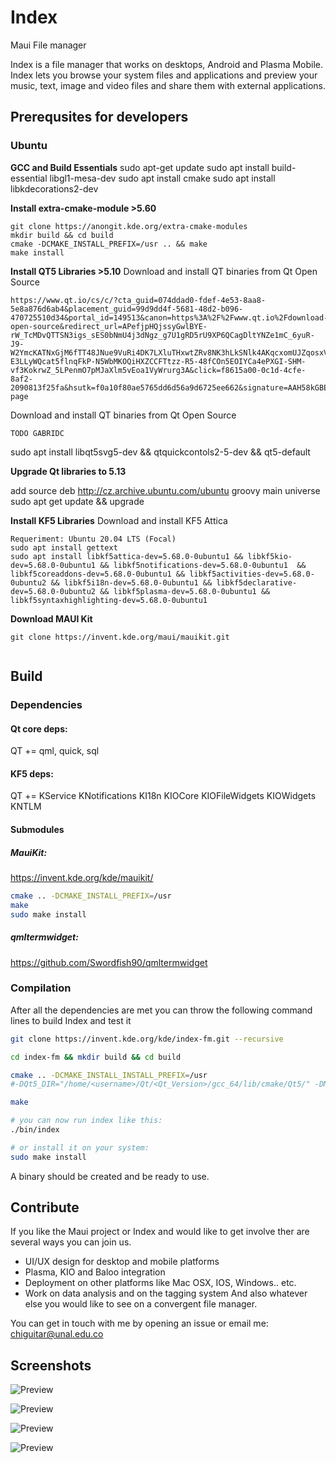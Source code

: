 # Index
Maui File manager

Index is a file manager that works on desktops, Android and Plasma Mobile.
Index lets you browse your system files and applications and preview your music, text, image and video files and share them with external applications.

## Prerequsites for developers
### Ubuntu

**GCC and Build Essentials**
sudo apt-get update
sudo apt install build-essential libgl1-mesa-dev
sudo apt install cmake
sudo apt install libkdecorations2-dev


**Install extra-cmake-module >5.60**
```
git clone https://anongit.kde.org/extra-cmake-modules
mkdir build && cd build
cmake -DCMAKE_INSTALL_PREFIX=/usr .. && make
make install
```
**Install QT5 Libraries >5.10**
Download and install QT binaries from Qt Open Source
```
https://www.qt.io/cs/c/?cta_guid=074ddad0-fdef-4e53-8aa8-5e8a876d6ab4&placement_guid=99d9dd4f-5681-48d2-b096-470725510d34&portal_id=149513&canon=https%3A%2F%2Fwww.qt.io%2Fdownload-open-source&redirect_url=APefjpHQjssyGwlBYE-rW_TcMDvQTTSN3igs_sES0bNmU4j3dNgz_g7U1gRD5rU9XP6QCagDltYNZe1mC_6yuR-J9-W2YmcKATNxGjM6fTT48JNue9VuRi4DK7LXluTHxwtZRv8NK3hLkSNlk4AKqcxomUJZqosxV3GK0cryzQm5xtWguoQg5Sg-E3LLyWQcat5flnqFkP-N5WbMKOQiHXZCCFTtzz-R5-48fCOn5EOIYCa4ePXGI-SHM-vf3KokrwZ_5LPenmO7pMJaXlm5vEoa1VyWrurg3A&click=f8615a00-0c1d-4cfe-8af2-2090813f25fa&hsutk=f0a10f80ae5765dd6d56a9d6725ee662&signature=AAH58kGBEuTlcag57Ka07aFLDeEt5qyytQ&pageId=12602948080&__hstc=152220518.f0a10f80ae5765dd6d56a9d6725ee662.1595615134675.1595615134675.1595615134675.1&__hssc=152220518.12.1595615134675&__hsfp=256125709&contentType=standard-page
```

Download and install QT binaries from Qt Open Source
```
TODO GABRIDC
```
sudo apt install libqt5svg5-dev && qtquickcontols2-5-dev && qt5-default

**Upgrade Qt libraries to 5.13**

add source deb http://cz.archive.ubuntu.com/ubuntu groovy main universe
sudo apt get update && upgrade

**Install KF5 Libraries**
Download and install KF5 Attica
```
Requeriment: Ubuntu 20.04 LTS (Focal)
sudo apt install gettext
sudo apt install libkf5attica-dev=5.68.0-0ubuntu1 && libkf5kio-dev=5.68.0-0ubuntu1 && libkf5notifications-dev=5.68.0-0ubuntu1  && libkf5coreaddons-dev=5.68.0-0ubuntu1 && libkf5activities-dev=5.68.0-0ubuntu2 && libkf5i18n-dev=5.68.0-0ubuntu1 && libkf5declarative-dev=5.68.0-0ubuntu2 && libkf5plasma-dev=5.68.0-0ubuntu1 && libkf5syntaxhighlighting-dev=5.68.0-0ubuntu1 
```
**Download MAUI Kit**

```
git clone https://invent.kde.org/maui/mauikit.git


```

## Build

### Dependencies
#### Qt core deps:
QT += qml, quick, sql

#### KF5 deps:
QT += KService KNotifications KI18n KIOCore KIOFileWidgets KIOWidgets KNTLM

#### Submodules

##### MauiKit:

https://invent.kde.org/kde/mauikit/

``` bash
cmake .. -DCMAKE_INSTALL_PREFIX=/usr
make
sudo make install
```
##### qmltermwidget:

https://github.com/Swordfish90/qmltermwidget



### Compilation

After all the dependencies are met you can throw the following command lines to build Index and test it

``` bash
git clone https://invent.kde.org/kde/index-fm.git --recursive

cd index-fm && mkdir build && cd build

cmake .. -DCMAKE_INSTALL_INSTALL_PREFIX=/usr 
#-DQt5_DIR="/home/<username>/Qt/<Qt_Version>/gcc_64/lib/cmake/Qt5/" -DMauiKit_DIR="/home/gabridc/Repositorio/KDE/mauikit/"

make

# you can now run index like this:
./bin/index

# or install it on your system:
sudo make install
```

A binary should be created and be ready to use.

## Contribute
If you like the Maui project or Index and would like to get involve ther are several ways you can join us.
- UI/UX design for desktop and mobile platforms
- Plasma, KIO and Baloo integration
- Deployment on other platforms like Mac OSX, IOS, Windows.. etc.
- Work on data analysis and on the tagging system
And also whatever else you would like to see on a convergent file manager.

You can get in touch with me by opening an issue or email me:
chiguitar@unal.edu.co


## Screenshots

![Preview](https://i.imgur.com/mqKgyNu.png)

![Preview](https://i.imgur.com/BrOiUCj.png)

![Preview](https://i.imgur.com/lphJtNs.png)

![Preview](https://i.imgur.com/a3R2rDo.png)
